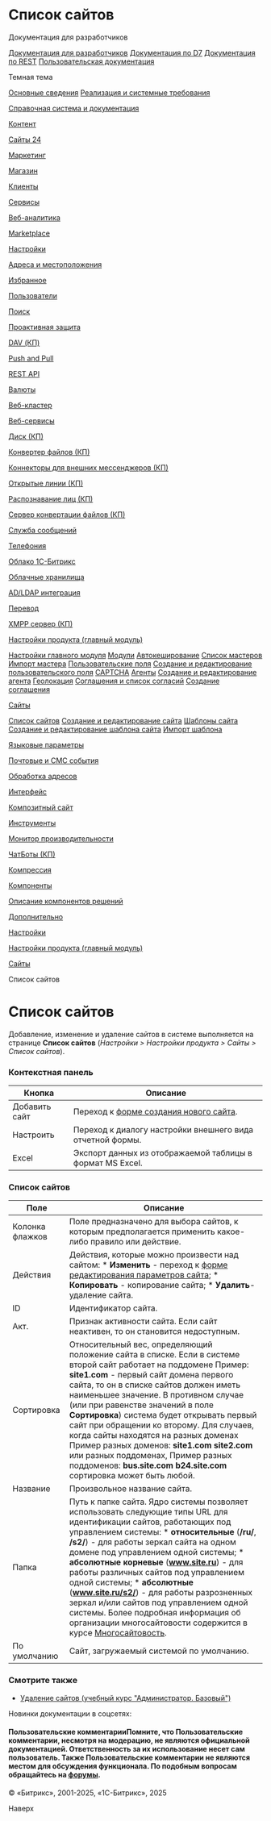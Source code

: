 # Список сайтов

Документация для разработчиков

[Документация для разработчиков](https://dev.1c-bitrix.ru/api_help/)
[Документация по D7](https://dev.1c-bitrix.ru/api_d7/)
[Документация по REST](https://dev.1c-bitrix.ru/rest_help/)
[Пользовательская документация](https://dev.1c-bitrix.ru/user_help/)

Темная тема

[Основные сведения](/user_help/index.php)
[Реализация и системные требования](/user_help/reqintro.php)

[Справочная система и документация](/user_help/help/index.php)

[Контент](/user_help/content/index.php)

[Сайты 24](/user_help/sites24/index.php)

[Маркетинг](/user_help/marketing/index.php)

[Магазин](/user_help/store/index.php)

[Клиенты](/user_help/clients/index.php)

[Сервисы](/user_help/service/index.php)

[Веб-аналитика](/user_help/statistic/index.php)

[Marketplace](/user_help/marketplace/index.php)

[Настройки](/user_help/settings/index.php)

[Адреса и местоположения](/user_help/settings/location/index.php)

[Избранное](/user_help/settings/favorites/index.php)

[Пользователи](/user_help/settings/users/index.php)

[Поиск](/user_help/settings/search/index.php)

[Проактивная защита](/user_help/settings/security/index.php)

[DAV (КП)](/user_help/settings/dav/index.php)

[Push and Pull](/user_help/settings/pull/index.php)

[REST API](/user_help/settings/rest_api/index.php)

[Валюты](/user_help/settings/currency/index.php)

[Веб-кластер](/user_help/settings/cluster/index.php)

[Веб-сервисы](/user_help/settings/webservice/index.php)

[Диск (КП)](/user_help/settings/disk/index.php)

[Конвертер файлов (КП)](/user_help/settings/transformer/index.php)

[Коннекторы для внешних мессенджеров (КП)](/user_help/settings/imconnector/index.php)

[Открытые линии (КП)](/user_help/settings/imopenlines/index.php)

[Распознавание лиц (КП)](/user_help/settings/faceid/index.php)

[Сервер конвертации файлов (КП)](/user_help/settings/transformercontroller/index.php)

[Служба сообщений](/user_help/settings/message_service/index.php)

[Телефония](/user_help/settings/voximplant/index.php)

[Облако 1С-Битрикс](/user_help/settings/bitrixcloud/index.php)

[Облачные хранилища](/user_help/settings/clouds/index.php)

[AD/LDAP интеграция](/user_help/settings/ldap/index.php)

[Перевод](/user_help/settings/translate/index.php)

[XMPP сервер (КП)](/user_help/settings/xmpp/index.php)

[Настройки продукта (главный модуль)](/user_help/settings/settings/index.php)

[Настройки главного модуля](/user_help/settings/settings/settings.php)
[Модули](/user_help/settings/settings/module_admin.php)
[Автокеширование](/user_help/settings/settings/cache.php)
[Список мастеров](/user_help/settings/settings/wizard_list.php)
[Импорт мастера](/user_help/settings/settings/wizard_load.php)
[Пользовательские поля](/user_help/settings/settings/userfield_admin.php)
[Создание и редактирование пользовательского поля](/user_help/settings/settings/userfield_edit.php)
[CAPTCHA](/user_help/settings/settings/captcha.php)
[Агенты](/user_help/settings/settings/agent_list.php)
[Создание и редактирование агента](/user_help/settings/settings/agent_edit.php)
[Геолокация](/user_help/settings/settings/geoip_handlers_list.php)
[Соглашения и список согласий](/user_help/settings/settings/agreement_admin.php)
[Создание соглашения](/user_help/settings/settings/agreement_edit.php)

[Сайты](/user_help/settings/settings/sites/index.php)

[Список сайтов](/user_help/settings/settings/sites/site_admin.php)
[Создание и редактирование сайта](/user_help/settings/settings/sites/site_edit.php)
[Шаблоны сайта](/user_help/settings/settings/sites/template_admin.php)
[Создание и редактирование шаблона сайта](/user_help/settings/settings/sites/template_edit.php)
[Импорт шаблона](/user_help/settings/settings/sites/template_load.php)

[Языковые параметры](/user_help/settings/settings/lang_parametrs/index.php)

[Почтовые и СМС события](/user_help/settings/settings/mail_events/index.php)

[Обработка адресов](/user_help/settings/settings/urlrewrite/index.php)

[Интерфейс](/user_help/settings/settings/user_settings/index.php)

[Композитный сайт](/user_help/settings/settings/composite/index.php)

[Инструменты](/user_help/settings/utilities/index.php)

[Монитор производительности](/user_help/settings/perfmon/index.php)

[ЧатБоты (КП)](/user_help/settings/imbot/index.php)

[Компрессия](/user_help/settings/compression/index.php)

[Компоненты](/user_help/components/index.php)

[Описание компонентов решений](/user_help/description_decisions/index.php)

[Дополнительно](/user_help/additional/index.php)

[Настройки](/user_help/settings/index.php)

[Настройки продукта (главный модуль)](/user_help/settings/settings/index.php)

[Сайты](/user_help/settings/settings/sites/index.php)

Список сайтов

# Список сайтов

Добавление, изменение и удаление сайтов в системе выполняется на странице **Список сайтов** (*Настройки > Настройки продукта > Сайты > Список сайтов*).

  

### Контекстная панель

| Кнопка | Описание |
| --- | --- |
| Добавить сайт | Переход к [форме создания нового сайта](/user_help/settings/settings/sites/site_edit.php). |
| Настроить | Переход к диалогу настройки внешнего вида отчетной формы. |
| Excel | Экспорт данных из отображаемой таблицы в формат MS Excel. |

### Список сайтов

| Поле | Описание |
| --- | --- |
| Колонка флажков | Поле предназначено для выбора сайтов, к которым предполагается применить какое-либо правило или действие. |
| Действия | Действия, которые можно произвести над сайтом:  * **Изменить** - переход к [форме редактирования параметров сайта](/user_help/settings/settings/sites/site_edit.php); * **Копировать** - копирование сайта; * **Удалить**- удаление сайта. |
| ID | Идентификатор сайта. |
| Акт. | Признак активности сайта. Если сайт неактивен, то он становится недоступным. |
| Сортировка | Относительный вес, определяющий положение сайта в списке. Если в системе второй сайт работает на поддомене    Пример:   **site1.com** - первый сайт    домена первого сайта, то он в списке сайтов должен иметь наименьшее  значение.  В противном случае (или при равенстве значений в поле **Сортировка**) система будет открывать первый сайт при обращении ко второму.  Для случаев, когда сайты находятся на разных доменах    Пример разных доменов:   **site1.com**   **site2.com** или разных поддоменах,    Пример разных поддоменов:   **bus.site.com**   **b24.site.com** сортировка может быть любой. |
| Название | Произвольное название сайта. |
| Папка | Путь к папке сайта. Ядро системы позволяет использовать следующие типы URL для идентификации сайтов, работающих под управлением системы:  * **относительные** (**/ru/**, **/s2/**) - для работы зеркал сайта на одном домене под управлением одной системы; * **абсолютные корневые** (**www.site.ru**) - для работы различных сайтов под управлением одной системы; * **абсолютные** (**www.site.ru/s2/**) - для работы разрозненных зеркал и/или сайтов под управлением одной системы.  Более подробная информация об организации многосайтовости содержится в курсе [Многосайтовость](https://dev.1c-bitrix.ru/learning/course/index.php?COURSE_ID=103 "Курс Многосайтовость"). |
| По умолчанию | Сайт, загружаемый системой по умолчанию. |

### Смотрите также

* [Удаление сайтов (учебный курс "Администратор. Базовый")](https://dev.1c-bitrix.ru/learning/course/?COURSE_ID=35&LESSON_ID=3442)

Новинки документации в соцсетях:

#### Пользовательские комментарииПомните, что Пользовательские комментарии, несмотря на модерацию, не являются официальной документацией. Ответственность за их использование несет сам пользователь. Также Пользовательские комментарии не являются местом для обсуждения функционала. По подобным вопросам обращайтесь на [форумы](http://dev.1c-bitrix.ru/community/forums/group1/).

© «Битрикс», 2001-2025, «1С-Битрикс», 2025

Наверх